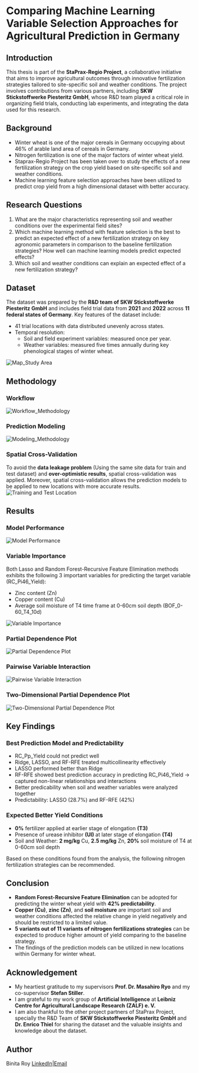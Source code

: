 # Comparing Machine Learning Variable Selection Approaches for Agricultural Prediction in Germany

## Introduction
This thesis is part of the **StaPrax-Regio Project**, a collaborative initiative that aims to improve agricultural outcomes through innovative fertilization strategies tailored to site-specific soil and weather conditions. The project involves contributions from various partners, including **SKW Stickstoffwerke Piesteritz GmbH**, whose R&D team played a critical role in organizing field trials, conducting lab experiments, and integrating the data used for this research.

## Background
- Winter wheat is one of the major cereals in Germany occupying about 46% of arable land area of cereals in Germany.
- Nitrogen fertilization is one of the major factors of winter wheat yield.
- Staprax-Regio Project has been taken over to study the effects of a new fertilization strategy on the crop yield based on site-specific soil and weather conditions.
- Machine learning feature selection approaches have been utilized to predict crop yield from a high dimensional dataset with better accuracy.
  
## Research Questions
1. What are the major characteristics representing soil and weather conditions over the experimental field sites?
2. Which machine learning method with feature selection is the best to predict an expected effect of a new fertilization strategy on key agronomic parameters in comparison to the baseline fertilization strategies? How well can machine learning models predict expected effects?
3. Which soil and weather conditions can explain an expected effect of a new fertilization strategy?

## Dataset
The dataset was prepared by the **R&D team of SKW Stickstoffwerke Piesteritz GmbH** and includes field trial data from **2021** and **2022** across **11 federal states of Germany**. Key features of the dataset include:
- 41 trial locations with data distributed unevenly across states.
- Temporal resolution:
  - Soil and field experiment variables: measured once per year.
  - Weather variables: measured five times annually during key phenological stages of winter wheat.
  
![Map_Study Area](https://github.com/binita-roy/Comparing-Machine-Learning-Variable-Selection-Approaches-for-Agricultural-Prediction-in-Germany/blob/3fcea00696f3436b97b36aebf44e5298ddb91029/Map%20of%20Study%20Area.PNG)

## Methodology
### **Workflow**

![Workflow_Methodology](https://github.com/binita-roy/Comparing-Machine-Learning-Variable-Selection-Approaches-for-Agricultural-Prediction-in-Germany/blob/e80db24af014c4496773b44d600b7ff35179f86c/Workflow_Methodology.PNG)

### **Prediction Modeling**

![Modeling_Methodology](https://github.com/binita-roy/Comparing-Machine-Learning-Variable-Selection-Approaches-for-Agricultural-Prediction-in-Germany/blob/e80db24af014c4496773b44d600b7ff35179f86c/Modeling_Methodology.PNG)

### Spatial Cross-Validation
To avoid the **data leakage problem** (Using the same site data for train and test dataset) and **over-optimistic results**, spatial cross-validation was applied. Moreover, spatial cross-validation allows the prediction models to be applied to new locations with more accurate results.
![Training and Test Location](https://github.com/binita-roy/Comparing-Machine-Learning-Variable-Selection-Approaches-for-Agricultural-Prediction-in-Germany/blob/3fcea00696f3436b97b36aebf44e5298ddb91029/Training%20and%20Test%20Locations.PNG)


## Results
### Model Performance
![Model Performance](https://github.com/binita-roy/Comparing-Machine-Learning-Variable-Selection-Approaches-for-Agricultural-Prediction-in-Germany/blob/e80db24af014c4496773b44d600b7ff35179f86c/Model%20Performance.png)

### Variable Importance
Both Lasso and Random Forest-Recursive Feature Elimination methods exhibits the following 3 important variables for predicting the target variable (RC_Pi46_Yield):
- Zinc content (Zn)
- Copper content (Cu)
- Average soil moisture of T4 time frame at 0-60cm soil depth (BOF_0-60_T4_10d)

![Variable Importance](https://github.com/binita-roy/Comparing-Machine-Learning-Variable-Selection-Approaches-for-Agricultural-Prediction-in-Germany/blob/3fcea00696f3436b97b36aebf44e5298ddb91029/Variable%20Importance.PNG)

### Partial Dependence Plot

![Partial Dependence Plot](https://github.com/binita-roy/Comparing-Machine-Learning-Variable-Selection-Approaches-for-Agricultural-Prediction-in-Germany/blob/3fcea00696f3436b97b36aebf44e5298ddb91029/Partial%20Dependence%20Plot%20of%20Important%20Variables.PNG)

### Pairwise Variable Interaction

![Pairwise Variable Interaction](https://github.com/binita-roy/Comparing-Machine-Learning-Variable-Selection-Approaches-for-Agricultural-Prediction-in-Germany/blob/3fcea00696f3436b97b36aebf44e5298ddb91029/Pairwise%20Variable%20Interaction%20Importance.PNG)

### Two-Dimensional Partial Dependence Plot

![Two-Dimensional Partial Dependence Plot](https://github.com/binita-roy/Comparing-Machine-Learning-Variable-Selection-Approaches-for-Agricultural-Prediction-in-Germany/blob/b7462ebf3116e5550e7ddbfdc2e6a5958f4375da/Two-Dimensional%20Partial%20Dependence%20Plot.PNG)

## Key Findings
### Best Prediction Model and Predictability
- RC_Pp_Yield could not predict well
- Ridge, LASSO, and RF-RFE treated multicollinearity effectively
- LASSO performed better than Ridge 
- RF-RFE showed best prediction accuracy in predicting RC_Pi46_Yield -> captured non-linear relationships and interactions
- Better predicability when soil and weather variables were analyzed together
- Predictability: LASSO (28.7%) and RF-RFE (42%)

### Expected Better Yield Conditions
- **0%** fertilizer applied at earlier stage of elongation **(T3)**
- Presence of urease inhibitor **(UI)** at later stage of elongation **(T4)**
- Soil and Weather: **2 mg/kg** Cu, **2.5 mg/kg** Zn, **20%** soil moisture of T4 at 0-60cm soil depth
  
Based on these conditions found from the analysis, the following nitrogen fertilization strategies can be recommended.

## Conclusion
- **Random Forest-Recursive Feature Elimination** can be adopted for predicting the winter wheat yield with **42% predictability**.
- **Copper (Cu)**, **zinc (Zn)**, and **soil moisture** are important  soil and weather conditions affected the relative change in yield negatively and should be restricted to a limited value.
- **5 variants out of 11 variants of nitrogen fertilizations strategies** can be expected to produce higher amount of yield comparing to the baseline strategy.
- The findings of the prediction models can be utilized in new locations within Germany for winter wheat.

## Acknowledgement
- My heartiest gratitude to my supervisors **Prof. Dr. Masahiro Ryo** and my co-supervisor **Stefan Stiller**.
- I am grateful to my work group of **Artificial Intelligence** at **Leibniz Centre for Agricultural Landscape Research (ZALF) e. V.**
- I am also thankful to the other project partners of StaPrax Project, specially the R&D Team of **SKW Stickstoffwerke Piesteritz GmbH** and **Dr. Enrico Thiel** for sharing the dataset and the valuable insights and knowledge about the dataset.

## Author
Binita Roy
[LinkedIn](https://www.linkedin.com/in/binita-roy/)|[Email](mailto:binitaroy1312@gmail.com)









